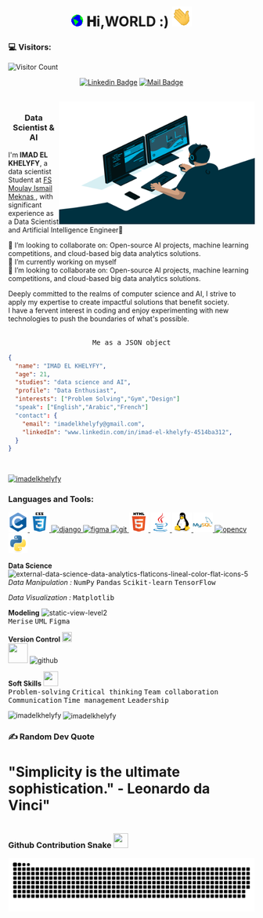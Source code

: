 <h1 align="center">
  <img src="GIF/Earth.gif" width="24px">
  𝐇i,WORLD :)
  <img src="GIF/Hi.gif" width="40px" />
</h1>

 <h3 align="left">💻 Visitors:</h3>

![Visitor Count](https://profile-counter.glitch.me/{imadelkhelyfy}/count.svg)

<div align='center'>
  
  [![Linkedin Badge](https://img.shields.io/badge/-IMADELKHELYFY-0e76a8?style=flat&labelColor=0e76a8&logo=linkedin&logoColor=white)](https://www.linkedin.com/in/imad-el-khelyfy-4514ba312)
  [![Mail Badge](https://img.shields.io/badge/-IMADELKHELYFY-C70000?style=flat&labelColor=C70000&logo=gmail&logoColor=white)](https://imadelkhelyfy@gmail.com)
</div> <br>


<img align="right" height="250" width="400" alt="GIF" src="GIF/code.gif"/>
<h3 align="center">Data Scientist & AI </h3>
I'm<strong> IMAD EL KHELYFY</strong>, a data scientist Student  at <a href="https://www.fs-umi.ac.ma/ /">FS Moulay Ismail Meknas </a>, with significant experience as a Data Scientist and Artificial Intelligence Engineer🔭<br>
  
  👯 I’m looking to collaborate on: Open-source AI projects, machine learning competitions, and cloud-based big data analytics solutions.<br>
  🔭 I’m currently working on myself <br>
  👯 I’m looking to collaborate on: Open-source AI projects, machine learning competitions, and cloud-based big data analytics solutions.<br>
  
  Deeply committed to the realms of computer science and AI, I strive to apply my expertise to create impactful solutions that benefit society.<br>I have a fervent interest in coding and enjoy experimenting with new technologies to push the boundaries of what's possible.<br/>

  <br>
  <div align='center'> <kbd>Me as a JSON object</kbd> </div>
  
```json
{
  "name": "IMAD EL KHELYFY",
  "age": 21,
  "studies": "data science and AI",
  "profile": "Data Enthusiast",
  "interests": ["Problem Solving","Gym","Design"]
  "speak": ["English","Arabic","French"]
  "contact": {
    "email": "imadelkhelyfy@gmail.com",
    "linkedIn": "www.linkedin.com/in/imad-el-khelyfy-4514ba312",
  }
}
```

  <br/>
  
 
  
<p align="left"> <a href="https://github.com/ryo-ma/github-profile-trophy"><img src="https://github-profile-trophy.vercel.app/?username=imadelkhelyfy" alt="imadelkhelyfy" /></a> </p>





<h3 align="left">Languages and Tools:</h3>
<p align="left"> <a href="https://www.cprogramming.com/" target="_blank" rel="noreferrer"> <img src="https://raw.githubusercontent.com/devicons/devicon/master/icons/c/c-original.svg" alt="c" width="40" height="40"/> </a> <a href="https://www.w3schools.com/css/" target="_blank" rel="noreferrer"> <img src="https://raw.githubusercontent.com/devicons/devicon/master/icons/css3/css3-original-wordmark.svg" alt="css3" width="40" height="40"/> </a> <a href="https://www.djangoproject.com/" target="_blank" rel="noreferrer"> <img src="https://cdn.worldvectorlogo.com/logos/django.svg" alt="django" width="40" height="40"/> </a> <a href="https://www.figma.com/" target="_blank" rel="noreferrer"> <img src="https://www.vectorlogo.zone/logos/figma/figma-icon.svg" alt="figma" width="40" height="40"/> </a> <a href="https://git-scm.com/" target="_blank" rel="noreferrer"> <img src="https://www.vectorlogo.zone/logos/git-scm/git-scm-icon.svg" alt="git" width="40" height="40"/> </a> <a href="https://www.w3.org/html/" target="_blank" rel="noreferrer"> <img src="https://raw.githubusercontent.com/devicons/devicon/master/icons/html5/html5-original-wordmark.svg" alt="html5" width="40" height="40"/> </a>
<a href="https://www.java.com" target="_blank" rel="noreferrer"> <img src="https://raw.githubusercontent.com/devicons/devicon/master/icons/java/java-original.svg" alt="java" width="40" height="40"/> </a> <a href="https://www.linux.org/" target="_blank" rel="noreferrer"> <img src="https://raw.githubusercontent.com/devicons/devicon/master/icons/linux/linux-original.svg" alt="linux" width="40" height="40"/> </a> <a href="https://www.mysql.com/" target="_blank" rel="noreferrer"> <img src="https://raw.githubusercontent.com/devicons/devicon/master/icons/mysql/mysql-original-wordmark.svg" alt="mysql" width="40" height="40"/> </a> <a href="https://opencv.org/" target="_blank" rel="noreferrer"> <img src="https://www.vectorlogo.zone/logos/opencv/opencv-icon.svg" alt="opencv" width="40" height="40"/> </a> <a href="https://www.python.org" target="_blank" rel="noreferrer"> <img src="https://raw.githubusercontent.com/devicons/devicon/master/icons/python/python-original.svg" alt="python" width="40" height="40"/> </a> </p>

  **Data Science** <img width="20" height="20" src="https://img.icons8.com/external-flaticons-lineal-color-flat-icons/64/external-data-science-data-analytics-flaticons-lineal-color-flat-icons-5.png" alt="external-data-science-data-analytics-flaticons-lineal-color-flat-icons-5"/>  
  *Data Manipulation :*
    <kbd>NumPy</kbd>  <kbd>Pandas</kbd>  <kbd>Scikit-learn</kbd> <kbd>TensorFlow</kbd> 
    
  *Data Visualization :*
     <kbd>Matplotlib</kbd> 
    

  
  **Modeling** <img width="20" height="20" src="https://img.icons8.com/stickers/100/static-view-level2.png" alt="static-view-level2"/>  
  <kbd>Merise</kbd> <kbd>UML</kbd> <kbd>Figma</kbd>

 

  
  **Version Control** <img width="20" height="20" src="https://cdn.icon-icons.com/icons2/1738/PNG/512/iconfinder-technologymachineelectronicdevice25-4026435_113356.png"/>
  <br/>
  <img height="40" width="40" src="https://upload.wikimedia.org/wikipedia/commons/thumb/3/3f/Git_icon.svg/1024px-Git_icon.svg.png">
  <img width="40" height="40" src="https://img.icons8.com/?size=100&id=63777&format=png&color=000000" alt="github"/>

  **Soft Skills** <img height="30" width="30" src="https://img.icons8.com/?size=30&id=SakkXeHgINB9&format=png&color=000000" /><br>
  <kbd>Problem-solving</kbd> <kbd>Critical thinking</kbd> <kbd>Team collaboration</kbd> <kbd>Communication</kbd> <kbd>Time management</kbd> <kbd>Leadership</kbd>
  <br>
<p><img align="left" src="https://github-readme-stats.vercel.app/api/top-langs?username=imadelkhelyfy&show_icons=true&locale=en&layout=compact" alt="imadelkhelyfy" /></p>

<p>&nbsp;<img align="center" src="https://github-readme-stats.vercel.app/api?username=imadelkhelyfy&show_icons=true&locale=en" alt="imadelkhelyfy" /></p>
  
  </h1>

    
  


### ✍️ Random Dev Quote
<h1>"Simplicity is the ultimate sophistication."
- Leonardo da Vinci"<h1>

### Github Contribution Snake <img height="30" width="30" src="https://img.icons8.com/?size=30&id=87064&format=png&color=ffffff"/>
<img src="github-contribution-grid-snake.svg"/>

